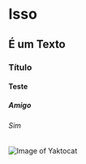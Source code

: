 # Isso #
## É um Texto ##
### Título ###
#### Teste ####
##### Amigo #####
###### Sim ######

![Image of Yaktocat](https://octodex.github.com/images/yaktocat.png)
